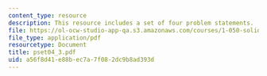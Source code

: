 ```yaml
---
content_type: resource
description: This resource includes a set of four problem statements.
file: https://ol-ocw-studio-app-qa.s3.amazonaws.com/courses/1-050-solid-mechanics-fall-2004/a56f8d41e88bec7a7f082dc9b8ad393d_pset04_3.pdf
file_type: application/pdf
resourcetype: Document
title: pset04_3.pdf
uid: a56f8d41-e88b-ec7a-7f08-2dc9b8ad393d
---
```

